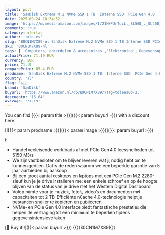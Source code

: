 ```yaml
---
layout: post
title: 'SanDisk Extreme M.2 NVMe SSD 1 TB  Interne SSD  PCIe Gen 4.0  Tot 5.150 MB/s  nCache-Technologie  5 Jaar Garantie '
date: 2025-09-24 18:34:52
image: 'https://m.media-amazon.com/images/I/21H+PUrTqcL._SL500_._SL400_.jpg'
comments: true
category: ofertas
author: 'tole.es'
slug: 'B0CN1M7X89-nl SanDisk Extreme M.2 NVMe SSD 1 TB Interne SSD PCIe Gen 4.0...'
sku: 'B0CN1M7X89-nl'
tags: [ 'Computers, onderdelen & accessoires','Elektronica','Gegevensopslag','Interne SSDs','Interne dataopslag','sandisk','🇳🇱', ]
actualPrice: 71.19 EUR
currency: EUR
price: 71.19
comparePrice: 85.4 EUR
prodname: 'SanDisk Extreme M.2 NVMe SSD 1 TB  Interne SSD  PCIe Gen 4.0  Tot 5.150 MB/s  nCache-Technologie  5 Jaar Garantie '
country: 'nl'
flag: '🇳🇱'
brand: 'SanDisk'
buyurl: 'https://www.amazon.nl/dp/B0CN1M7X89/?tag=tolees0b-21'
descuento: '16.64'
average: '71.19'
---
```


You can find [{{< param title >}}]({{< param buyurl >}}) with a discount here:

[![{{< param prodname >}}]({{< param image >}})]({{< param buyurl >}})

ℹ️:

- Handel veeleisende workloads af met PCIe Gen 4.0 leessnelheden tot 5150 MB/s
- We zijn vastbesloten om te blijven leveren wat jij nodig hebt om te kunnen gedijen. Dat is de reden waarom we een beperkte garantie van 5 jaar aanbieden bij aankoop
- Bij een groot aantal desktops en laptops met een PCIe Gen M.2 2280-sleuf kun je je drive installeren met een enkele schroef en op de hoogte blijven van de status van je drive met het Western Digital Dashboard
- Volop ruimte voor je muziek, foto’s, video’s en documenten met capaciteiten tot 2 TB. Efficiënte nCache 4.0-technologie helpt je bestanden sneller te kopiëren en publiceren
- NVMe- en PCIe Gen 4.0 interface biedt fantastische prestaties die helpen de vertraging tot een minimum te beperken tijdens gegevensintensieve taken

[🛒 Buy it!!]({{< param buyurl >}})
{{<world>}}B0CN1M7X89{{</world>}}
